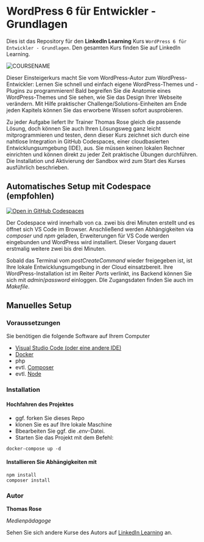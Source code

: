 # WordPress 6 für Entwickler - Grundlagen

Dies ist das Repository für den **LinkedIn Learning** Kurs `WordPress 6 für Entwickler - Grundlagen`. Den gesamten Kurs finden Sie auf LinkedIn Learning.

![COURSENAME][lil-thumbnail-url] 

Dieser Einsteigerkurs macht Sie vom WordPress-Autor zum WordPress-Entwickler: Lernen Sie schnell und einfach eigene WordPress-Themes und -Plugins zu programmieren! Bald begreifen Sie die Anatomie eines WordPress-Themes und Sie sehen, wie Sie das Design Ihrer Webseite verändern. Mit Hilfe praktischer Challenge/Solutions-Einheiten am Ende jeden Kapitels können Sie das erworbene Wissen sofort ausprobieren.

Zu jeder Aufgabe liefert Ihr Trainer Thomas Rose gleich die passende Lösung, doch können Sie auch Ihren Lösungsweg ganz leicht mitprogrammieren und testen, denn dieser Kurs zeichnet sich durch eine nahtlose Integration in GitHub Codespaces, einer cloudbasierten Entwicklungsumgebung (IDE), aus. Sie müssen keinen lokalen Rechner einrichten und können direkt zu jeder Zeit praktische Übungen durchführen. Die Installation und Aktivierung der Sandbox wird zum Start des Kurses ausführlich beschrieben.

## Automatisches Setup mit Codespace (empfohlen)

[![Open in GitHub Codespaces](https://github.com/codespaces/badge.svg)](https://github.com/codespaces/new?hide_repo_select=true&ref=main&repo=564877154&machine=largePremiumLinux&devcontainer_path=.devcontainer%2Fdevcontainer.json&location=WestEurope)

Der Codespace wird innerhalb von ca. zwei bis drei Minuten erstellt und es öffnet sich VS Code im Browser. Anschließend werden Abhängigkeiten via _composer_ und _npm_ geladen, Erweiterungen für VS Code werden eingebunden und WordPress wird installiert. Dieser Vorgang dauert erstmalig weitere zwei bis drei Minuten.

Sobald das Terminal vom _postCreateCommand_ wieder freigegeben ist, ist Ihre lokale Entwicklungsumgebung in der Cloud einsatzbereit. Ihre WordPress-Installation ist im Reiter _Ports_ verlinkt, ins Backend können Sie sich mit _admin_/_password_ einloggen. DIe Zugangsdaten finden Sie auch im _Makefile_.

## Manuelles Setup

### Voraussetzungen
Sie benötigen die folgende Software auf Ihrem Computer
- [Visual Studio Code (oder eine andere IDE)](https://code.visualstudio.com/)
- [Docker](https://docs.docker.com/get-docker/)
- php
- evtl. [Composer](https://getcomposer.org/)
- evtl. [Node](https://nodejs.org)

### Installation
#### Hochfahren des Projektes
- ggf. forken Sie dieses Repo
- klonen Sie es auf Ihre lokale Maschine
- Bbearbeiten Sie ggf. die _.env_-Datei.
- Starten Sie das Projekt mit dem Befehl:
```
docker-compose up -d
```
#### Installieren Sie Abhängigkeiten mit
```
npm install
composer install
```

### Autor

**Thomas Rose**

_Medienpädagoge_

Sehen Sie sich andere Kurse des Autors auf [LinkedIn Learning](https://www.linkedin.com/learning/instructors/thomas-rose) an.

[0]: # (Replace these placeholder URLs with actual course URLs)
[lil-course-url]: https://www.linkedin.com/learning/wordpress-6-fur-entwickler-grundlagen
[lil-thumbnail-url]: https://media.licdn.com/dms/image/C4E0DAQGKJbZX6DOtGQ/learning-public-crop_675_1200/0/1679479280475?e=2147483647&v=beta&t=pNN53hZi_4mYL77NArRuMFOHBoaVXdOJVwdJAHz3FiQ
